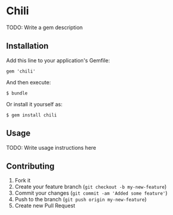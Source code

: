 # Chili

TODO: Write a gem description

## Installation

Add this line to your application's Gemfile:

    gem 'chili'

And then execute:

    $ bundle

Or install it yourself as:

    $ gem install chili

## Usage

TODO: Write usage instructions here

## Contributing

1. Fork it
2. Create your feature branch (`git checkout -b my-new-feature`)
3. Commit your changes (`git commit -am 'Added some feature'`)
4. Push to the branch (`git push origin my-new-feature`)
5. Create new Pull Request
